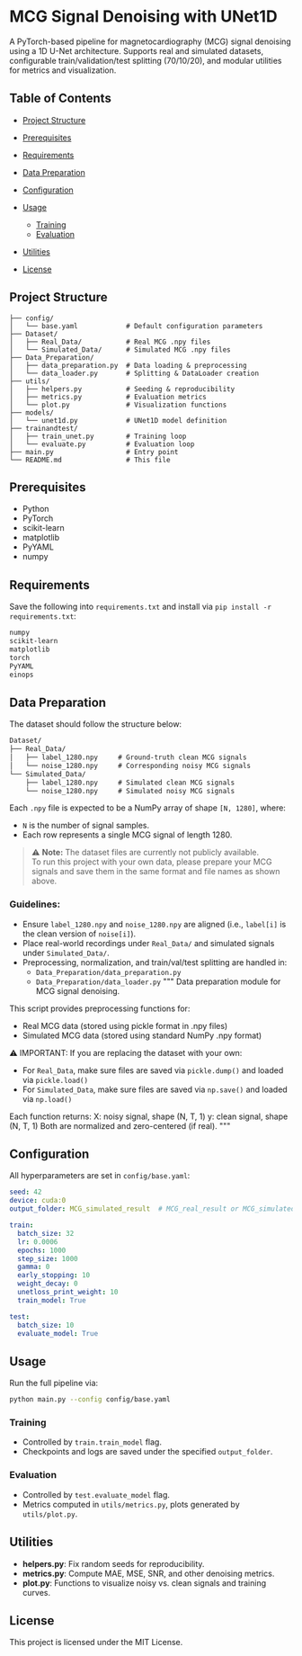 # MCG Signal Denoising with UNet1D

A PyTorch-based pipeline for magnetocardiography (MCG) signal denoising using a 1D U-Net architecture. Supports real and simulated datasets, configurable train/validation/test splitting (70/10/20), and modular utilities for metrics and visualization.

## Table of Contents

* [Project Structure](#project-structure)
* [Prerequisites](#prerequisites)
* [Requirements](#Requirements)
* [Data Preparation](#data-preparation)
* [Configuration](#configuration)
* [Usage](#usage)

  * [Training](#training)
  * [Evaluation](#evaluation)
* [Utilities](#utilities)
* [License](#license)

## Project Structure

```text
├── config/
│   └── base.yaml            # Default configuration parameters
├── Dataset/
│   ├── Real_Data/           # Real MCG .npy files
│   └── Simulated_Data/      # Simulated MCG .npy files
├── Data_Preparation/
│   ├── data_preparation.py  # Data loading & preprocessing
│   └── data_loader.py       # Splitting & DataLoader creation
├── utils/
│   ├── helpers.py           # Seeding & reproducibility
│   ├── metrics.py           # Evaluation metrics
│   └── plot.py              # Visualization functions
├── models/
│   └── unet1d.py            # UNet1D model definition
├── trainandtest/
│   ├── train_unet.py        # Training loop
│   └── evaluate.py          # Evaluation loop
├── main.py                  # Entry point
└── README.md                # This file
```

## Prerequisites

* Python
* PyTorch
* scikit-learn
* matplotlib
* PyYAML
* numpy

## Requirements

Save the following into `requirements.txt` and install via `pip install -r requirements.txt`:

```txt
numpy
scikit-learn
matplotlib
torch
PyYAML
einops
```

## Data Preparation

The dataset should follow the structure below:

 ```txt
 Dataset/
 ├── Real_Data/
 │   ├── label_1280.npy     # Ground-truth clean MCG signals
 │   └── noise_1280.npy     # Corresponding noisy MCG signals
 └── Simulated_Data/
     ├── label_1280.npy     # Simulated clean MCG signals
     └── noise_1280.npy     # Simulated noisy MCG signals
```

Each `.npy` file is expected to be a NumPy array of shape `[N, 1280]`, where:
- `N` is the number of signal samples.
- Each row represents a single MCG signal of length 1280.

> ⚠️ **Note:** The dataset files are currently not publicly available.  
> To run this project with your own data, please prepare your MCG signals and save them in the same format and file names as shown above.

### Guidelines:
- Ensure `label_1280.npy` and `noise_1280.npy` are aligned (i.e., `label[i]` is the clean version of `noise[i]`).
- Place real-world recordings under `Real_Data/` and simulated signals under `Simulated_Data/`.
- Preprocessing, normalization, and train/val/test splitting are handled in:
  - `Data_Preparation/data_preparation.py`
  - `Data_Preparation/data_loader.py`
"""
Data preparation module for MCG signal denoising.

This script provides preprocessing functions for:
- Real MCG data (stored using pickle format in .npy files)
- Simulated MCG data (stored using standard NumPy .npy format)

⚠️ IMPORTANT:
If you are replacing the dataset with your own:
- For `Real_Data`, make sure files are saved via `pickle.dump()` and loaded via `pickle.load()`
- For `Simulated_Data`, make sure files are saved via `np.save()` and loaded via `np.load()`

Each function returns:
    X: noisy signal, shape (N, T, 1)
    y: clean signal, shape (N, T, 1)
Both are normalized and zero-centered (if real).
"""



## Configuration

All hyperparameters are set in `config/base.yaml`:

```yaml
seed: 42
device: cuda:0
output_folder: MCG_simulated_result  # MCG_real_result or MCG_simulated_result

train:
  batch_size: 32
  lr: 0.0006
  epochs: 1000
  step_size: 1000
  gamma: 0
  early_stopping: 10
  weight_decay: 0
  unetloss_print_weight: 10
  train_model: True

test:
  batch_size: 10
  evaluate_model: True
```

## Usage

Run the full pipeline via:

```bash
python main.py --config config/base.yaml
```

### Training

* Controlled by `train.train_model` flag.
* Checkpoints and logs are saved under the specified `output_folder`.

### Evaluation

* Controlled by `test.evaluate_model` flag.
* Metrics computed in `utils/metrics.py`, plots generated by `utils/plot.py`.

## Utilities

* **helpers.py**: Fix random seeds for reproducibility.
* **metrics.py**: Compute MAE, MSE, SNR, and other denoising metrics.
* **plot.py**: Functions to visualize noisy vs. clean signals and training curves.

## License

This project is licensed under the MIT License.
